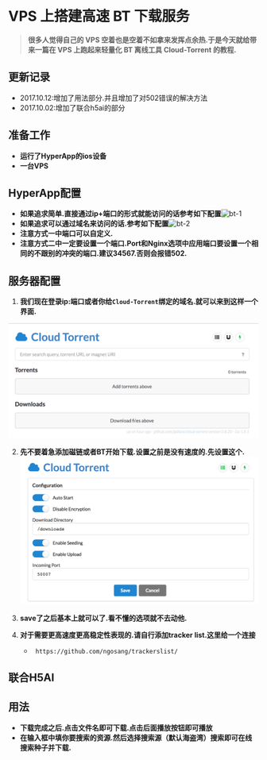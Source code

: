 # VPS 上搭建高速 BT 下载服务


> **很多人觉得自己的 VPS 空着也是空着不如拿来发挥点余热.于是今天就给带来一篇在 VPS 上跑起来轻量化 BT 离线工具 Cloud-Torrent 的教程.**


## 更新记录

* 2017.10.12:增加了用法部分.并且增加了对502错误的解决方法
* 2017.10.02:增加了联合h5ai的部分


## 准备工作

* **运行了HyperApp的ios设备**
* **一台VPS**



## HyperApp配置

* **如果追求简单.直接通过ip+端口的形式就能访问的话参考如下配置**![bt-1](../../images/bt-1.png)
* **如果追求可以通过域名来访问的话.参考如下配置**![bt-2](../../images/bt-2.png)
* **注意方式一中端口可以自定义.**
* **注意方式二中一定要设置一个端口.Port和Nginx选项中应用端口要设置一个相同的不跟别的冲突的端口.建议34567.否则会报错502.**



## 服务器配置

1. **我们现在登录ip:端口或者你给`Cloud-Torrent`绑定的域名.就可以来到这样一个界面.**

![bt-3](../../images/bt-3.jpg)

2. **先不要着急添加磁链或者BT开始下载.设置之前是没有速度的.先设置这个.![bt-4](../../images/bt-4.jpg)**
3. **save了之后基本上就可以了.看不懂的选项就不去动他.**
4. **对于需要更高速度更高稳定性表现的.请自行添加tracker list.这里给一个连接**

   * ` https://github.com/ngosang/trackerslist/`

## 联合H5AI


## 用法

- **下载完成之后.点击文件名即可下载.点击后面播放按钮即可播放**
- **在输入框中填你要搜索的资源.然后选择搜索源（默认海盗湾）搜索即可在线搜索种子并下载.**





